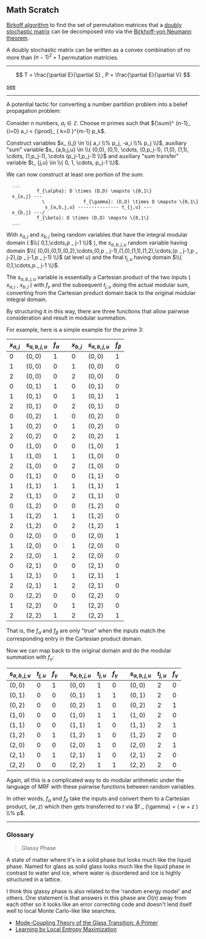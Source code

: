 Math Scratch
---

[Birkoff algorithm](https://en.wikipedia.org/wiki/Birkhoff_algorithm) to find the set of
permutation matrices that a [doubly stochastic matrix](https://en.wikipedia.org/wiki/Doubly_stochastic_matrix)
can be decomposed into via the [Birkhoff-von Neumann theorem](https://en.wikipedia.org/wiki/Doubly_stochastic_matrix#Birkhoff%E2%80%93von_Neumann_theorem).

A doubly stochastic matrix can be written as a convex combination of no more than $(n-1)^2 + 1$ permutation matricies.

---


$$
T = \frac{\partial E}{\partial S} , P = \frac{\partial E}{\partial V} 
$$

[see](http://www.silcom.com/~aludwig/Physics/QM/Stat_mech_defs.htm)

---


A potential tactic for converting a number partition problem into a belief propagation problem:

Consider $n$ numbers, $a_i \in \mathbb{Z}$.
Choose $m$ primes such that ${\sum}^ {n-1}_ {i=0} a_i < {\prod}_ { k=0 }^{m-1} p_k$.

Construct variables $x_ {i,j} \in \\{ a_i \\% p_j, -a_i \\% p_j \\}$, auxiliary "sum" variable $s_ {a,b,j,u} \in \\{ (0,0), (0,1), \cdots, (0,p_j-1), (1,0), (1,1), \cdots, (1,p_j-1), \cdots (p_j-1,p_j-1) \\}$ and auxiliary "sum transfer" variable  $t_ {j,u} \in \\{ 0, 1, \cdots, p_j-1 \\}$.

We can now construct at least one portion of the sum:

```
  ...
           f_{\alpha}: D \times (D,D) \mapsto \{0,1\}
  x_{a,j} ---
             \              f_{\gamma}: (D,D) \times D \mapsto \{0,1\}
              s_{a,b,j,u} --------------- t_{j,u} ---
  x_{b,j} ---/
           f_{\beta}: D \times (D,D) \mapsto \{0,1\}
  ...

```

With $x _ {a,j}$ and $x_{b,j}$ being random variables that have the integral modular domain ( $\\{ 0,1,\cdots,p _ j-1 \\}$ ),
the $s _ {a,b,j,u}$ random variable having domain $\\{ (0,0),(0,1),(0,2),\cdots,(0,p _ j-1),(1,0),(1,1),(1,2),\cdots,(p _ j-1,p _ j-2),(p _ j-1,p _ j-1) \\}$
(at level $u$)
and the final $t _ {j,u}$ having domain $\\{ 0,1,\cdots,p _ j-1 \\}$.

The $s _ {a,b,j,u}$ variable is essentially a Cartesian product of the two inputs ( $x _ {a,j}$ , $x _ {b,j}$ ) with
$f _ {\gamma}$ and the subsequent $t _ {j,u}$ doing the actual modular sum, converting from the Cartesian
product domain back to the original modular integral domain.

By structuring it in this way, there are three functions that allow pairwise consideration and result in modular summation.

For example, here is a simple example for the prime $3$:

| $x _ {a,j}$ | $s _ {a,b,j,u}$ | $f _ {\alpha}$ |   | $x _ {b,j}$ | $s _ {a,b,j,u}$ | $f _ {\beta}$ |
|-----------|---------------|--------------|---|-----------|---------------|-------------|
| $0$       |  $(0,0)$      |   $1$        |   |   $0$     |   $(0,0)$     |  $1$        |
| $1$       |  $(0,0)$      |   $0$        |   |   $1$     |   $(0,0)$     |  $0$        |
| $2$       |  $(0,0)$      |   $0$        |   |   $2$     |   $(0,0)$     |  $0$        |
| $0$       |  $(0,1)$      |   $1$        |   |   $0$     |   $(0,1)$     |  $0$        |
| $1$       |  $(0,1)$      |   $0$        |   |   $1$     |   $(0,1)$     |  $1$        |
| $2$       |  $(0,1)$      |   $0$        |   |   $2$     |   $(0,1)$     |  $0$        |
| $0$       |  $(0,2)$      |   $1$        |   |   $0$     |   $(0,2)$     |  $0$        |
| $1$       |  $(0,2)$      |   $0$        |   |   $1$     |   $(0,2)$     |  $0$        |
| $2$       |  $(0,2)$      |   $0$        |   |   $2$     |   $(0,2)$     |  $1$        |
| $0$       |  $(1,0)$      |   $0$        |   |   $0$     |   $(1,0)$     |  $1$        |
| $1$       |  $(1,0)$      |   $1$        |   |   $1$     |   $(1,0)$     |  $0$        |
| $2$       |  $(1,0)$      |   $0$        |   |   $2$     |   $(1,0)$     |  $0$        |
| $0$       |  $(1,1)$      |   $0$        |   |   $0$     |   $(1,1)$     |  $0$        |
| $1$       |  $(1,1)$      |   $1$        |   |   $1$     |   $(1,1)$     |  $1$        |
| $2$       |  $(1,1)$      |   $0$        |   |   $2$     |   $(1,1)$     |  $0$        |
| $0$       |  $(1,2)$      |   $0$        |   |   $0$     |   $(1,2)$     |  $0$        |
| $1$       |  $(1,2)$      |   $1$        |   |   $1$     |   $(1,2)$     |  $0$        |
| $2$       |  $(1,2)$      |   $0$        |   |   $2$     |   $(1,2)$     |  $1$        |
| $0$       |  $(2,0)$      |   $0$        |   |   $0$     |   $(2,0)$     |  $1$        |
| $1$       |  $(2,0)$      |   $0$        |   |   $1$     |   $(2,0)$     |  $0$        |
| $2$       |  $(2,0)$      |   $1$        |   |   $2$     |   $(2,0)$     |  $0$        |
| $0$       |  $(2,1)$      |   $0$        |   |   $0$     |   $(2,1)$     |  $0$        |
| $1$       |  $(2,1)$      |   $0$        |   |   $1$     |   $(2,1)$     |  $1$        |
| $2$       |  $(2,1)$      |   $1$        |   |   $2$     |   $(2,1)$     |  $0$        |
| $0$       |  $(2,2)$      |   $0$        |   |   $0$     |   $(2,2)$     |  $0$        |
| $1$       |  $(2,2)$      |   $0$        |   |   $1$     |   $(2,2)$     |  $0$        |
| $2$       |  $(2,2)$      |   $1$        |   |   $2$     |   $(2,2)$     |  $1$        |

That is, the $f _ {\alpha}$ and $f _ {\beta}$ are only "true" when the inputs match the corresponding
entry in the Cartesian product domain.

Now we can map back to the original domain and do the modular summation with $f _ {\gamma}$:

| $s _ {a,b,j,u}$ | $t _ {j,u}$ | $f _ {\gamma}$ |   | $s _ {a,b,j,u}$ | $t _ {j,u}$ | $f _ {\gamma}$ |   | $s _ {a,b,j,u}$ | $t _ {j,u}$ | $f _ {\gamma}$ |
|---------------|-----------|--------------|---|---------------|-----------|--------------|---|---------------|-----------|--------------|
| $(0,0)$       |   $0$     |    $1$       |   |  $(0,0)$      | $1$       | $0$          |   |  $(0,0)$      | $2$       | $0$          |
| $(0,1)$       |   $0$     |    $0$       |   |  $(0,1)$      | $1$       | $1$          |   |  $(0,1)$      | $2$       | $0$          |
| $(0,2)$       |   $0$     |    $0$       |   |  $(0,2)$      | $1$       | $0$          |   |  $(0,2)$      | $2$       | $1$          |
| $(1,0)$       |   $0$     |    $0$       |   |  $(1,0)$      | $1$       | $1$          |   |  $(1,0)$      | $2$       | $0$          |
| $(1,1)$       |   $0$     |    $0$       |   |  $(1,1)$      | $1$       | $0$          |   |  $(1,1)$      | $2$       | $1$          |
| $(1,2)$       |   $0$     |    $1$       |   |  $(1,2)$      | $1$       | $0$          |   |  $(1,2)$      | $2$       | $0$          |
| $(2,0)$       |   $0$     |    $0$       |   |  $(2,0)$      | $1$       | $0$          |   |  $(2,0)$      | $2$       | $1$          |
| $(2,1)$       |   $0$     |    $1$       |   |  $(2,1)$      | $1$       | $0$          |   |  $(2,1)$      | $2$       | $0$          |
| $(2,2)$       |   $0$     |    $0$       |   |  $(2,2)$      | $1$       | $1$          |   |  $(2,2)$      | $2$       | $0$          |

Again, all this is a complicated way to do modular arithmetic under the language of MRF with these pairwise functions between random variables.

In other words, $f _ {\alpha}$ and $f _ {\beta}$ take the inputs and convert them to a Cartesian product, $(w,z)$ which then gets transferred to $t$ via $f _ {\gamma} = ( w + z ) \\% p$.


---


### Glossary

> Glassy Phase

A state of matter where it's in a solid phase but looks much like the liquid phase.
Named for glass as solid glass looks much like the liquid phase in contrast to
water and ice, where water is disordered and ice is highly structured in a lattice.

I think this glassy phase is also related to the 'random energy model' and others.
One statement is that answers in this phase are $O(n)$ away from each other
so it looks like an error correcting code and doesn't lend itself well to local
Monte Carlo-like like searches.


* [Mode-Coupling Theory of the Glass Transition: A Primer](https://www.frontiersin.org/articles/10.3389/fphy.2018.00097/full)
* [Learning by Local Entropy Maximization](https://www.youtube.com/watch?v=_QZmnQKjzaE)


